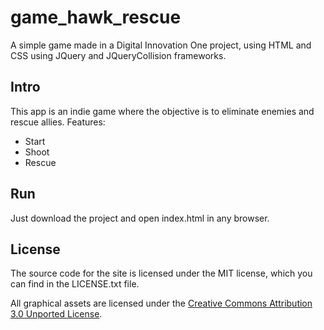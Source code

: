 # game_hawk_rescue
A simple game made in a Digital Innovation One project, using HTML and CSS using JQuery and JQueryCollision frameworks.

## Intro

This app is an indie game where the objective is to eliminate enemies and rescue allies. Features:

- Start
- Shoot
- Rescue

## Run

Just download the project and open index.html in any browser.

## License

The source code for the site is licensed under the MIT license, which you can find in the LICENSE.txt file.

All graphical assets are licensed under the
[Creative Commons Attribution 3.0 Unported License](https://creativecommons.org/licenses/by/3.0/).